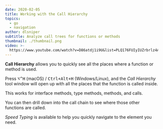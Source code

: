 ```yaml
---
date: 2020-02-05
title: Working with the Call Hierarchy
topics:
  - go
  - navigation
author: dlsniper
subtitle: Analyze call trees for functions or methods
thumbnail: ./thumbnail.png
video: >-
  https://www.youtube.com/watch?v=D86atdj1i9U&list=PLQ176FUIyIUZrbrlz4AY1V8VzBJKZyVlW&index=20
---
```


**Call Hierarchy** allows you to quickly see all the places where a function or method is used.

Press <kbd>⌥^H</kbd> (macOS) / <kbd>Ctrl+Alt+H</kbd> (Windows/Linux), and the _Call Hierarchy_ tool window will open up with all the places that the function is called inside.

This works for interface methods, type methods, methods, and calls.

You can then drill down into the call chain to see where those other functions are called.

_Speed Typing_ is available to help you quickly navigate to the element you need.
